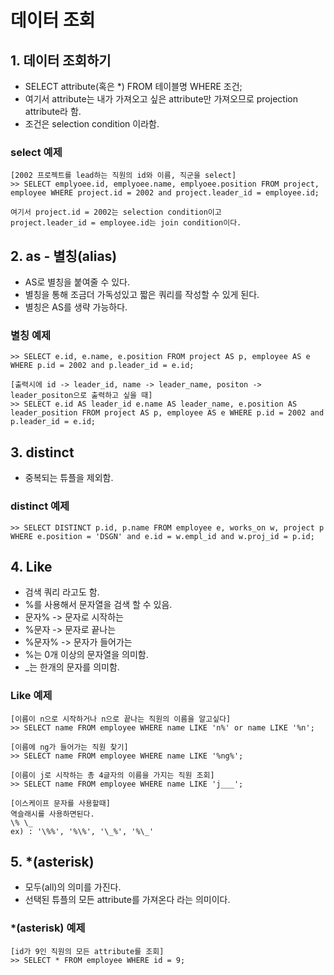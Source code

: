# 데이터 조회

## 1. 데이터 조회하기
* SELECT attribute(혹은 *) FROM 테이블명 WHERE 조건;
* 여기서 attribute는 내가 가져오고 싶은 attribute만 가져오므로 projection attribute라 함.
* 조건은 selection condition 이라함.
### select 예제
```
[2002 프로젝트를 lead하는 직원의 id와 이름, 직군을 select]
>> SELECT emplyoee.id, emplyoee.name, emplyoee.position FROM project, employee WHERE project.id = 2002 and project.leader_id = employee.id;

여기서 project.id = 2002는 selection condition이고
project.leader_id = employee.id는 join condition이다.
```

## 2. as - 별칭(alias)
* AS로 별칭을 붙여줄 수 있다.
* 별칭을 통해 조금더 가독성있고 짧은 쿼리를 작성할 수 있게 된다.
* 별칭은 AS를 생략 가능하다.
### 별칭 예제
```
>> SELECT e.id, e.name, e.position FROM project AS p, employee AS e WHERE p.id = 2002 and p.leader_id = e.id;

[출력시에 id -> leader_id, name -> leader_name, positon -> leader_positon으로 출력하고 싶을 때]
>> SELECT e.id AS leader_id e.name AS leader_name, e.position AS leader_position FROM project AS p, employee AS e WHERE p.id = 2002 and p.leader_id = e.id;
```

## 3. distinct
* 중복되는 튜플을 제외함.
### distinct 예제
```
>> SELECT DISTINCT p.id, p.name FROM employee e, works_on w, project p WHERE e.position = 'DSGN' and e.id = w.empl_id and w.proj_id = p.id;
```

## 4. Like 
* 검색 쿼리 라고도 함.
* %를 사용해서 문자열을 검색 할 수 있음.
* 문자% -> 문자로 시작하는
* %문자 -> 문자로 끝나는
* %문자% -> 문자가 들어가는
* %는 0개 이상의 문자열을 의미함.
* _는 한개의 문자를 의미함.
### Like 예제
```
[이름이 n으로 시작하거나 n으로 끝나는 직원의 이름을 알고싶다]
>> SELECT name FROM employee WHERE name LIKE 'n%' or name LIKE '%n';

[이름에 ng가 들어가는 직원 찾기]
>> SELECT name FROM employee WHERE name LIKE '%ng%';

[이름이 j로 시작하는 총 4글자의 이름을 가지는 직원 조회]
>> SELECT name FROM employee WHERE name LIKE 'j___';

[이스케이프 문자를 사용할때]
역슬래시를 사용하면된다.
\% \_
ex) : '\%%', '%\%', '\_%', '%\_'
```

## 5. *(asterisk) 
* 모두(all)의 의미를 가진다.
* 선택된 튜플의 모든 attribute를 가져온다 라는 의미이다.
### *(asterisk) 예제
```
[id가 9인 직원의 모든 attribute를 조회]
>> SELECT * FROM employee WHERE id = 9;
```
